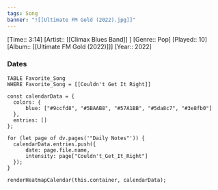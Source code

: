 ```yaml
---
tags: Song  
banner: "![[Ultimate FM Gold (2022).jpg]]"
---
```

[Time:: 3:14]
[Artist:: [[Climax Blues Band]] ]
[Genre:: Pop]
[Played:: 10]
[Album:: [[Ultimate FM Gold (2022)]]]
[Year:: 2022]
### Dates
````dataview
TABLE Favorite_Song
WHERE Favorite_Song = [[Couldn't Get It Right]]
````

  ```dataviewjs
const calendarData = { 
	colors: { 
		blue: ["#9ccfd8", "#5BAAB8", "#57A1BB", "#5da8c7", "#3e8fb0"] 
	}, 
	entries: [] 
}; 

for (let page of dv.pages('"Daily Notes"')) { 
	calendarData.entries.push({ 
		date: page.file.name, 
		intensity: page["Couldn't_Get_It_Right"]
	}); 
} 

renderHeatmapCalendar(this.container, calendarData);
```
